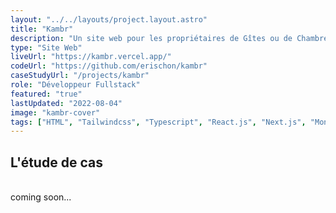 ```yaml
---
layout: "../../layouts/project.layout.astro"
title: "Kambr"
description: "Un site web pour les propriétaires de Gîtes ou de Chambres d'hôtes. Un outil qui leur permet de créer un lien avec leurs clients et de les fidéliser."
type: "Site Web"
liveUrl: "https://kambr.vercel.app/"
codeUrl: "https://github.com/erischon/kambr"
caseStudyUrl: "/projects/kambr"
role: "Développeur Fullstack"
featured: "true"
lastUpdated: "2022-08-04"
image: "kambr-cover"
tags: ["HTML", "Tailwindcss", "Typescript", "React.js", "Next.js", "MongoDB"]
---
```


## L'étude de cas
  <br/>
coming soon...